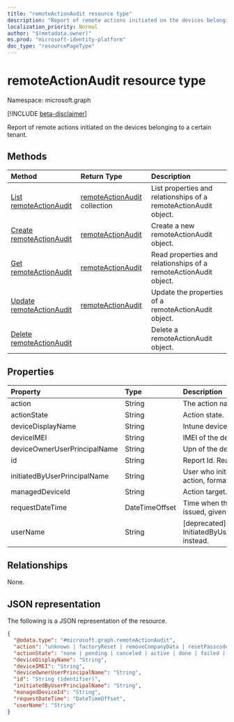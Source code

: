 ```yaml
---
title: "remoteActionAudit resource type"
description: "Report of remote actions initiated on the devices belonging to a certain tenant."
localization_priority: Normal
author: "$(metadata.owner)"
ms.prod: "microsoft-identity-platform"
doc_type: "resourcePageType"
---
```


# remoteActionAudit resource type

Namespace: microsoft.graph

[!INCLUDE [beta-disclaimer](../../includes/beta-disclaimer.md)]

Report of remote actions initiated on the devices belonging to a certain tenant.

## Methods

| Method                                                                | Return Type                                                 | Description                                                      |
| :-------------------------------------------------------------------- | :---------------------------------------------------------- | :--------------------------------------------------------------- |
| [List remoteActionAudit](../api/intune-remoteactionaudit-list.md)     | [remoteActionAudit](intune-remoteActionAudit.md) collection | List properties and relationships of a remoteActionAudit object. |
| [Create remoteActionAudit](../api/intune-remoteactionaudit-create.md) | [remoteActionAudit](intune-remoteActionAudit.md)            | Create a new remoteActionAudit object.                           |
| [Get remoteActionAudit](../api/intune-remoteactionaudit-get.md)       | [remoteActionAudit](intune-remoteActionAudit.md)            | Read properties and relationships of a remoteActionAudit object. |
| [Update remoteActionAudit](../api/intune-remoteactionaudit-update.md) | [remoteActionAudit](intune-remoteActionAudit.md)            | Update the properties of a remoteActionAudit object.             |
| [Delete remoteActionAudit](../api/intune-remoteactionaudit-delete.md) |                                                             | Delete a remoteActionAudit object.                               |

## Properties

| Property                     | Type           | Description                                                   |
| :--------------------------- | :------------- | :------------------------------------------------------------ |
| action                       | String         | The action name.                                              |
| actionState                  | String         | Action state.                                                 |
| deviceDisplayName            | String         | Intune device name.                                           |
| deviceIMEI                   | String         | IMEI of the device.                                           |
| deviceOwnerUserPrincipalName | String         | Upn of the device owner.                                      |
| id                           | String         | Report Id. Read-only.                                         |
| initiatedByUserPrincipalName | String         | User who initiated the device action, format is UPN.          |
| managedDeviceId              | String         | Action target.                                                |
| requestDateTime              | DateTimeOffset | Time when the action was issued, given in UTC.                |
| userName                     | String         | [deprecated] Please use InitiatedByUserPrincipalName instead. |

## Relationships

None.

## JSON representation

The following is a JSON representation of the resource.

<!-- {
  "blockType": "resource",
  "keyProperty": "id",
  "@odata.type": "microsoft.graph.remoteActionAudit",
  "baseType": "microsoft.graph.entity",
  "openType": False
}
-->

```json
{
  "@odata.type": "#microsoft.graph.remoteActionAudit",
  "action": "unknown | factoryReset | removeCompanyData | resetPasscode | remoteLock | enableLostMode | disableLostMode | locateDevice | rebootNow | recoverPasscode | cleanWindowsDevice | logoutSharedAppleDeviceActiveUser | quickScan | fullScan | windowsDefenderUpdateSignatures | factoryResetKeepEnrollmentData | updateDeviceAccount | automaticRedeployment | shutDown | rotateBitLockerKeys | rotateFileVaultKey | getFileVaultKey | setDeviceName",
  "actionState": "none | pending | canceled | active | done | failed | notSupported",
  "deviceDisplayName": "String",
  "deviceIMEI": "String",
  "deviceOwnerUserPrincipalName": "String",
  "id": "String (identifier)",
  "initiatedByUserPrincipalName": "String",
  "managedDeviceId": "String",
  "requestDateTime": "DateTimeOffset",
  "userName": "String"
}
```
